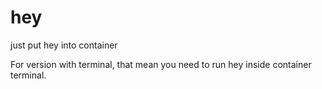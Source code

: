 # hey
just put hey into container

For version with terminal, that mean you need to run hey inside container terminal.
